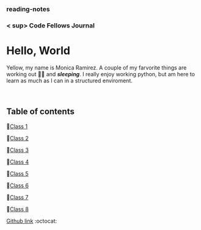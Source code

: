 ### reading-notes

### < sup> Code Fellows Journal</sup>

# Hello, World

Yellow, my name is Monica Ramirez. A couple of my farvorite things are working out :weight_lifting_woman: and **_sleeping_**.  I really enjoy working python, but am here to learn as much as I can in a structured enviroment.

   &nbsp;

## Table of contents

📓[Class 1](class1notes.md)

📓[Class 2](class2notes.md)

📓[Class 3](class3notes.md)

📓[Class 4](class4notes.md)

📓[Class 5](class5notes.md)

📓[Class 6](class6notes.md)

📓[Class 7](class7notes.md)

📓[Class 8](class8notes.md)


[Github link](https://github.com/mramirez92)
  :octocat:
